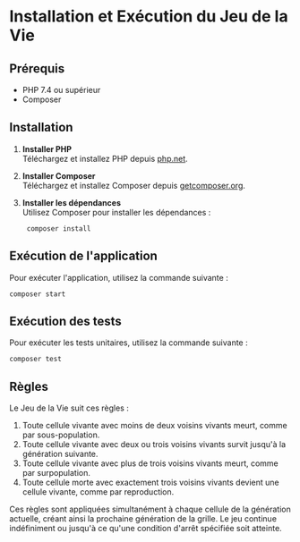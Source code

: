 # Installation et Exécution du Jeu de la Vie

## Prérequis

- PHP 7.4 ou supérieur
- Composer

## Installation

1. **Installer PHP**  
    Téléchargez et installez PHP depuis [php.net](https://www.php.net/downloads).

2. **Installer Composer**  
    Téléchargez et installez Composer depuis [getcomposer.org](https://getcomposer.org/download/).

3. **Installer les dépendances**  
    Utilisez Composer pour installer les dépendances :

        composer install

## Exécution de l'application

Pour exécuter l'application, utilisez la commande suivante :

    composer start

## Exécution des tests

Pour exécuter les tests unitaires, utilisez la commande suivante :

    composer test

## Règles

Le Jeu de la Vie suit ces règles :

1. Toute cellule vivante avec moins de deux voisins vivants meurt, comme par sous-population.
2. Toute cellule vivante avec deux ou trois voisins vivants survit jusqu'à la génération suivante.
3. Toute cellule vivante avec plus de trois voisins vivants meurt, comme par surpopulation.
4. Toute cellule morte avec exactement trois voisins vivants devient une cellule vivante, comme par reproduction.

Ces règles sont appliquées simultanément à chaque cellule de la génération actuelle, créant ainsi la prochaine génération de la grille. Le jeu continue indéfiniment ou jusqu'à ce qu'une condition d'arrêt spécifiée soit atteinte.
